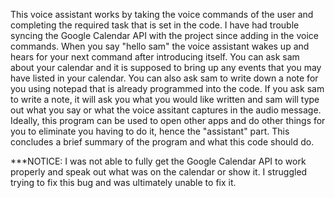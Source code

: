 This voice assistant works by taking the voice commands of the user and completing the required task that is set in the code.
I have had trouble syncing the Google Calendar API with the project since adding in the voice commands.
When you say "hello sam" the voice assistant wakes up and hears for your next command after introducing itself.
You can ask sam about your calendar and it is supposed to bring up any events that you may have listed in your calendar.
You can also ask sam to write down a note for you using notepad that is already programmed into the code.
If you ask sam to write a note, it will ask you what you would like written and sam will type out what you say or what the voice assitant captures in the audio message.
Ideally, this program can be used to open other apps and do other things for you to eliminate you having to do it, hence the "assistant" part.
This concludes a brief summary of the program and what this code should do.

***NOTICE: I was not able to fully get the Google Calendar API to work properly and speak out what was on the calendar or show it. I struggled trying to fix this bug and was ultimately unable to fix it.
